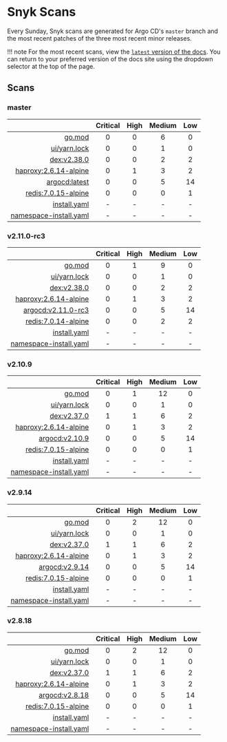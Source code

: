 # Snyk Scans

Every Sunday, Snyk scans are generated for Argo CD's `master` branch and the most recent patches of the three most
recent minor releases.

!!! note
    For the most recent scans, view the [`latest` version of the docs](https://argo-cd.readthedocs.io/en/latest/snyk/).
    You can return to your preferred version of the docs site using the dropdown selector at the top of the page.

## Scans

### master

|    | Critical | High | Medium | Low |
|---:|:--------:|:----:|:------:|:---:|
| [go.mod](master/argocd-test.html) | 0 | 0 | 6 | 0 |
| [ui/yarn.lock](master/argocd-test.html) | 0 | 0 | 1 | 0 |
| [dex:v2.38.0](master/ghcr.io_dexidp_dex_v2.38.0.html) | 0 | 0 | 2 | 2 |
| [haproxy:2.6.14-alpine](master/haproxy_2.6.14-alpine.html) | 0 | 1 | 3 | 2 |
| [argocd:latest](master/quay.io_argoproj_argocd_latest.html) | 0 | 0 | 5 | 14 |
| [redis:7.0.15-alpine](master/redis_7.0.15-alpine.html) | 0 | 0 | 0 | 1 |
| [install.yaml](master/argocd-iac-install.html) | - | - | - | - |
| [namespace-install.yaml](master/argocd-iac-namespace-install.html) | - | - | - | - |

### v2.11.0-rc3

|    | Critical | High | Medium | Low |
|---:|:--------:|:----:|:------:|:---:|
| [go.mod](v2.11.0-rc3/argocd-test.html) | 0 | 1 | 9 | 0 |
| [ui/yarn.lock](v2.11.0-rc3/argocd-test.html) | 0 | 0 | 1 | 0 |
| [dex:v2.38.0](v2.11.0-rc3/ghcr.io_dexidp_dex_v2.38.0.html) | 0 | 0 | 2 | 2 |
| [haproxy:2.6.14-alpine](v2.11.0-rc3/haproxy_2.6.14-alpine.html) | 0 | 1 | 3 | 2 |
| [argocd:v2.11.0-rc3](v2.11.0-rc3/quay.io_argoproj_argocd_v2.11.0-rc3.html) | 0 | 0 | 5 | 14 |
| [redis:7.0.14-alpine](v2.11.0-rc3/redis_7.0.14-alpine.html) | 0 | 0 | 2 | 2 |
| [install.yaml](v2.11.0-rc3/argocd-iac-install.html) | - | - | - | - |
| [namespace-install.yaml](v2.11.0-rc3/argocd-iac-namespace-install.html) | - | - | - | - |

### v2.10.9

|    | Critical | High | Medium | Low |
|---:|:--------:|:----:|:------:|:---:|
| [go.mod](v2.10.9/argocd-test.html) | 0 | 1 | 12 | 0 |
| [ui/yarn.lock](v2.10.9/argocd-test.html) | 0 | 0 | 1 | 0 |
| [dex:v2.37.0](v2.10.9/ghcr.io_dexidp_dex_v2.37.0.html) | 1 | 1 | 6 | 2 |
| [haproxy:2.6.14-alpine](v2.10.9/haproxy_2.6.14-alpine.html) | 0 | 1 | 3 | 2 |
| [argocd:v2.10.9](v2.10.9/quay.io_argoproj_argocd_v2.10.9.html) | 0 | 0 | 5 | 14 |
| [redis:7.0.15-alpine](v2.10.9/redis_7.0.15-alpine.html) | 0 | 0 | 0 | 1 |
| [install.yaml](v2.10.9/argocd-iac-install.html) | - | - | - | - |
| [namespace-install.yaml](v2.10.9/argocd-iac-namespace-install.html) | - | - | - | - |

### v2.9.14

|    | Critical | High | Medium | Low |
|---:|:--------:|:----:|:------:|:---:|
| [go.mod](v2.9.14/argocd-test.html) | 0 | 2 | 12 | 0 |
| [ui/yarn.lock](v2.9.14/argocd-test.html) | 0 | 0 | 1 | 0 |
| [dex:v2.37.0](v2.9.14/ghcr.io_dexidp_dex_v2.37.0.html) | 1 | 1 | 6 | 2 |
| [haproxy:2.6.14-alpine](v2.9.14/haproxy_2.6.14-alpine.html) | 0 | 1 | 3 | 2 |
| [argocd:v2.9.14](v2.9.14/quay.io_argoproj_argocd_v2.9.14.html) | 0 | 0 | 5 | 14 |
| [redis:7.0.15-alpine](v2.9.14/redis_7.0.15-alpine.html) | 0 | 0 | 0 | 1 |
| [install.yaml](v2.9.14/argocd-iac-install.html) | - | - | - | - |
| [namespace-install.yaml](v2.9.14/argocd-iac-namespace-install.html) | - | - | - | - |

### v2.8.18

|    | Critical | High | Medium | Low |
|---:|:--------:|:----:|:------:|:---:|
| [go.mod](v2.8.18/argocd-test.html) | 0 | 2 | 12 | 0 |
| [ui/yarn.lock](v2.8.18/argocd-test.html) | 0 | 0 | 1 | 0 |
| [dex:v2.37.0](v2.8.18/ghcr.io_dexidp_dex_v2.37.0.html) | 1 | 1 | 6 | 2 |
| [haproxy:2.6.14-alpine](v2.8.18/haproxy_2.6.14-alpine.html) | 0 | 1 | 3 | 2 |
| [argocd:v2.8.18](v2.8.18/quay.io_argoproj_argocd_v2.8.18.html) | 0 | 0 | 5 | 14 |
| [redis:7.0.15-alpine](v2.8.18/redis_7.0.15-alpine.html) | 0 | 0 | 0 | 1 |
| [install.yaml](v2.8.18/argocd-iac-install.html) | - | - | - | - |
| [namespace-install.yaml](v2.8.18/argocd-iac-namespace-install.html) | - | - | - | - |
